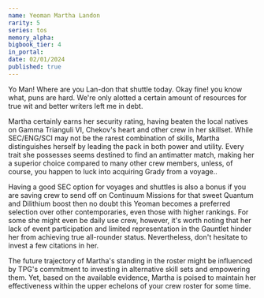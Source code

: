 ```yaml
---
name: Yeoman Martha Landon
rarity: 5
series: tos
memory_alpha:
bigbook_tier: 4
in_portal:
date: 02/01/2024
published: true
---
```


Yo Man! Where are you Lan-don that shuttle today. Okay fine! you know what, puns are hard. We're only alotted a certain amount of resources for true wit and better writers left me in debt.

Martha certainly earns her security rating, having beaten the local natives on Gamma Trianguli VI, Chekov's heart and other crew in her skillset. While SEC/ENG/SCI may not be the rarest combination of skills, Martha distinguishes herself by leading the pack in both power and utility. Every trait she possesses seems destined to find an antimatter match, making her a superior choice compared to many other crew members, unless, of course, you happen to luck into acquiring Grady from a voyage..

Having a good SEC option for voyages and shuttles is also a bonus if you are saving crew to send off on Continuum Missions for that sweet Quantum and Dilithium boost then no doubt this Yeoman becomes a preferred selection over other contemporaries, even those with higher rankings. For some she might even be daily use crew, however, it's worth noting that her lack of event participation and limited representation in the Gauntlet hinder her from achieving true all-rounder status. Nevertheless, don't hesitate to invest a few citations in her.

The future trajectory of Martha's standing in the roster might be influenced by TPG's commitment to investing in alternative skill sets and empowering them. Yet, based on the available evidence, Martha is poised to maintain her effectiveness within the upper echelons of your crew roster for some time.
